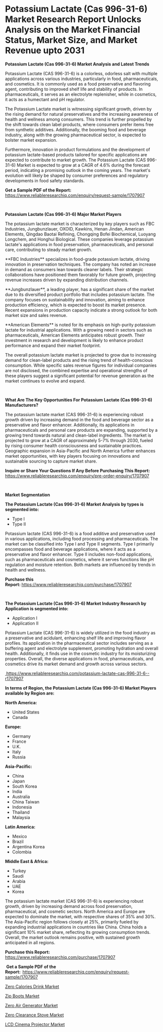 <p><h1>Potassium Lactate (Cas 996-31-6) Market Research Report Unlocks Analysis on the Market Financial Status, Market Size, and Market Revenue upto 2031</h1></p><p><strong>Potassium Lactate (Cas 996-31-6) Market Analysis and Latest Trends</strong></p>
<p><p>Potassium Lactate (CAS 996-31-6) is a colorless, odorless salt with multiple applications across various industries, particularly in food, pharmaceuticals, and cosmetics. It is commonly used as a food preservative and flavoring agent, contributing to improved shelf life and stability of products. In pharmaceuticals, it serves as an electrolyte replenisher, while in cosmetics, it acts as a humectant and pH regulator.</p><p>The Potassium Lactate market is witnessing significant growth, driven by the rising demand for natural preservatives and the increasing awareness of health and wellness among consumers. This trend is further propelled by the shift towards clean label products, where consumers prefer items free from synthetic additives. Additionally, the booming food and beverage industry, along with the growing pharmaceutical sector, is expected to bolster market expansion.</p><p>Furthermore, innovation in product formulations and the development of potassium lactate-based products tailored for specific applications are expected to contribute to market growth. The Potassium Lactate (CAS 996-31-6) Market is expected to grow at a CAGR of 4.6% during the forecast period, indicating a promising outlook in the coming years. The market's evolution will likely be shaped by consumer preferences and regulatory developments in food safety standards.</p></p>
<p><strong>Get a Sample PDF of the Report:&nbsp;</strong> <a href="https://www.reliableresearchiq.com/enquiry/request-sample/1707907?utm_campaign=99&utm_medium=2&utm_source=Github&utm_content=ia&utm_term=18122024&utm_id=potassium-lactate-cas-996-31-6">https://www.reliableresearchiq.com/enquiry/request-sample/1707907</a></p>
<p>&nbsp;</p>
<p><strong>Potassium Lactate (Cas 996-31-6) Major Market Players</strong></p>
<p><p>The potassium lactate market is characterized by key players such as FBC Industries, Jungbunzlauer, OXOID, Kawkins, Henan Jindan, American Elements, Qingdao Baotai Refining, Chongqing Bofei Biochemical, Luoyang Longchem, and Honghui Biological. These companies leverage potassium lactate's applications in food preservation, pharmaceuticals, and personal care, contributing to steady market growth.</p><p>**FBC Industries** specializes in food-grade potassium lactate, driving innovation in preservation techniques. The company has noted an increase in demand as consumers lean towards cleaner labels. Their strategic collaborations have positioned them favorably for future growth, projecting revenue increases driven by expanding distribution channels.</p><p>**Jungbunzlauer**, a leading player, has a significant share of the market due to its diversified product portfolio that includes potassium lactate. The company focuses on sustainability and innovation, aiming to enhance production efficiency, which is expected to boost its market presence. Recent expansions in production capacity indicate a strong outlook for both market size and sales revenue.</p><p>**American Elements** is noted for its emphasis on high-purity potassium lactate for industrial applications. With a growing need in sectors such as pharmaceuticals, American Elements anticipates robust growth. Their investment in research and development is likely to enhance product performance and expand their market footprint.</p><p>The overall potassium lactate market is projected to grow due to increasing demand for clean-label products and the rising trend of health-conscious consumption. While specific sales revenue figures for individual companies are not disclosed, the combined expertise and operational strengths of these players suggest a significant potential for revenue generation as the market continues to evolve and expand.</p></p>
<p>&nbsp;</p>
<p><strong>What Are The Key Opportunities For Potassium Lactate (Cas 996-31-6) Manufacturers?</strong></p>
<p><p>The potassium lactate market (CAS 996-31-6) is experiencing robust growth driven by increasing demand in the food and beverage sector as a preservative and flavor enhancer. Additionally, its applications in pharmaceuticals and personal care products are expanding, supported by a growing trend towards natural and clean-label ingredients. The market is projected to grow at a CAGR of approximately 5-7% through 2030, fueled by rising consumer health consciousness and sustainable practices. Geographic expansion in Asia-Pacific and North America further enhances market opportunities, with key players focusing on innovations and sustainable sourcing to capture market share.</p></p>
<p><strong>Inquire or Share Your Questions If Any Before Purchasing This Report:</strong> <a href="https://www.reliableresearchiq.com/enquiry/pre-order-enquiry/1707907?utm_campaign=99&utm_medium=2&utm_source=Github&utm_content=ia&utm_term=18122024&utm_id=potassium-lactate-cas-996-31-6">https://www.reliableresearchiq.com/enquiry/pre-order-enquiry/1707907</a></p>
<p>&nbsp;</p>
<p><strong>Market Segmentation</strong></p>
<p><strong>The Potassium Lactate (Cas 996-31-6) Market Analysis by types is segmented into:</strong></p>
<p><ul><li>Type I</li><li>Type II</li></ul></p>
<p><p>Potassium lactate (CAS 996-31-6) is a food additive and preservative used in various applications, including food processing and pharmaceuticals. The market can be classified into Type I and Type II segments. Type I primarily encompasses food and beverage applications, where it acts as a preservative and flavor enhancer. Type II includes non-food applications, such as pharmaceuticals and cosmetics, where it serves functions like pH regulation and moisture retention. Both markets are influenced by trends in health and wellness.</p></p>
<p><strong>Purchase this Report:&nbsp;</strong><a href="https://www.reliableresearchiq.com/purchase/1707907?utm_campaign=99&utm_medium=2&utm_source=Github&utm_content=ia&utm_term=18122024&utm_id=potassium-lactate-cas-996-31-6">https://www.reliableresearchiq.com/purchase/1707907</a></p>
<p>&nbsp;</p>
<p><strong>The Potassium Lactate (Cas 996-31-6) Market Industry Research by Application is segmented into:</strong></p>
<p><ul><li>Application I</li><li>Application II</li></ul></p>
<p><p>Potassium Lactate (CAS 996-31-6) is widely utilized in the food industry as a preservative and acidulant, enhancing shelf life and improving flavor profiles. Its application in the pharmaceutical sector includes serving as a buffering agent and electrolyte supplement, promoting hydration and overall health. Additionally, it finds use in the cosmetic industry for its moisturizing properties. Overall, the diverse applications in food, pharmaceuticals, and cosmetics drive its market demand and growth across various sectors.</p></p>
<p><a href="https://www.reliableresearchiq.com/potassium-lactate-cas-996-31-6--r1707907?utm_campaign=99&utm_medium=2&utm_source=Github&utm_content=ia&utm_term=18122024&utm_id=potassium-lactate-cas-996-31-6">&nbsp;https://www.reliableresearchiq.com/potassium-lactate-cas-996-31-6--r1707907</a></p>
<p><strong>In terms of Region, the Potassium Lactate (Cas 996-31-6) Market Players available by Region are:</strong></p>
<p>
    <p> <strong> North America: </strong>
        <ul>
            <li>United States</li>
            <li>Canada</li>
        </ul>
        </p> 
    <p> <strong> Europe: </strong>
        <ul>
            <li>Germany</li>
            <li>France</li>
            <li>U.K.</li>
            <li>Italy</li>
            <li>Russia</li>
        </ul>
        </p> 
    <p> <strong> Asia-Pacific: </strong>
        <ul>
            <li>China</li>
            <li>Japan</li>
            <li>South Korea</li>
            <li>India</li>
            <li>Australia</li>
            <li>China Taiwan</li>
            <li>Indonesia</li>
            <li>Thailand</li>
            <li>Malaysia</li>
        </ul>
        </p> 
    <p> <strong> Latin America: </strong>
        <ul>
            <li>Mexico</li>
            <li>Brazil</li>
            <li>Argentina Korea</li>
            <li>Colombia</li>
        </ul>
        </p> 
    <p> <strong> Middle East & Africa: </strong>
        <ul>
            <li>Turkey</li>
            <li>Saudi</li>
            <li>Arabia</li>
            <li>UAE</li>
            <li>Korea</li>
        </ul>
    </p>
    </p>
<p><p>The potassium lactate market (CAS 996-31-6) is experiencing robust growth, driven by increasing demand across food preservation, pharmaceutical, and cosmetic sectors. North America and Europe are expected to dominate the market, with respective shares of 35% and 30%. The Asia-Pacific region follows closely at 25%, primarily fueled by expanding industrial applications in countries like China. China holds a significant 10% market share, reflecting its growing consumption trends. Overall, the market outlook remains positive, with sustained growth anticipated in all regions.</p></p>
<p><strong>Purchase this Report: </strong><a href="https://www.reliableresearchiq.com/purchase/1707907?utm_campaign=99&utm_medium=2&utm_source=Github&utm_content=ia&utm_term=18122024&utm_id=potassium-lactate-cas-996-31-6">https://www.reliableresearchiq.com/purchase/1707907</a></p>
<p>&nbsp;<strong>Get a Sample PDF of the Report:&nbsp;&nbsp;</strong><a href="https://www.reliableresearchiq.com/enquiry/request-sample/1707907?utm_campaign=99&utm_medium=2&utm_source=Github&utm_content=ia&utm_term=18122024&utm_id=potassium-lactate-cas-996-31-6">https://www.reliableresearchiq.com/enquiry/request-sample/1707907</a></p>
<p><strong></strong></p>
<p><p><a href="https://www.linkedin.com/pulse/zero-calories-drink-market-report-size-revenue-forecast-qvaof?utm_campaign=99&utm_medium=2&utm_source=Github&utm_content=ia&utm_term=18122024&utm_id=potassium-lactate-cas-996-31-6">Zero Calories Drink Market</a></p><p><a href="https://www.linkedin.com/pulse/projected-growth-zip-boots-market-size-cagr-analysis-75-from-r1dwf?utm_campaign=99&utm_medium=2&utm_source=Github&utm_content=ia&utm_term=18122024&utm_id=potassium-lactate-cas-996-31-6">Zip Boots Market</a></p><p><a href="https://www.linkedin.com/pulse/outlook-zero-air-generator-market-2024-2031-detailed-size-iqc7f?utm_campaign=99&utm_medium=2&utm_source=Github&utm_content=ia&utm_term=18122024&utm_id=potassium-lactate-cas-996-31-6">Zero Air Generator Market</a></p><p><a href="https://www.linkedin.com/pulse/forecasting-growth-zero-clearance-stove-market-size-scope-4wzmf?utm_campaign=99&utm_medium=2&utm_source=Github&utm_content=ia&utm_term=18122024&utm_id=potassium-lactate-cas-996-31-6">Zero Clearance Stove Market</a></p><p><a href="https://www.linkedin.com/pulse/lcd-cinema-projector-market-expansion-from-2024-2031-growth-t1dsf?utm_campaign=99&utm_medium=2&utm_source=Github&utm_content=ia&utm_term=18122024&utm_id=potassium-lactate-cas-996-31-6">LCD Cinema Projector Market</a></p></p>